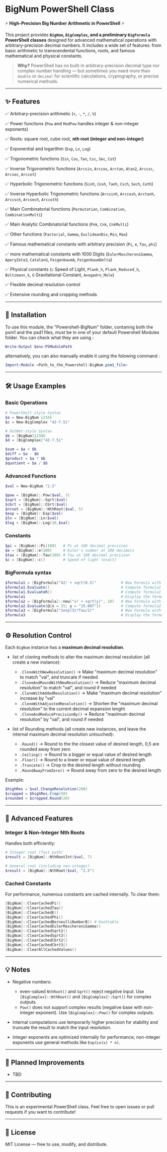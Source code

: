 # BigNum PowerShell Class

⚡ **High-Precision Big Number Arithmetic in PowerShell** ⚡

This project provides **`BigNum`, `BigComplex`, and a preliminary `BigFormula` PowerShell classes** designed for advanced mathematical operations with arbitrary-precision decimal numbers.
It includes a wide set of features: from basic arithmetic to transcendental functions, roots, and famous mathematical and physical constants.

> **Why?**
> PowerShell has no built-in arbitrary-precision decimal type nor complex number handling — but sometimes you need more than `double` or `decimal` for scientific calculations, cryptography, or precise numerical methods.

---

## ✨ Features

✅ Arbitrary-precision arithmetic (`+`, `-`, `*`, `/`, `%`)

✅ Power functions (`Pow` and `ModPow` handles integer & non-integer exponents)

✅ Roots: square root, cube root, **nth root (integer and non-integer)**

✅ Exponential and logarithm (`Exp`, `Ln`, `Log`)

✅ Trigonometric functions (`Sin`, `Cos`, `Tan`, `Csc`, `Sec`, `Cot`)

✅ Inverse Trigonometric functions (`Arcsin`, `Arccos`, `Arctan`, `Atan2`, `Arccsc`, `Arcsec`, `Arccot`)

✅ Hyperbolic Trigonometric functions (`Sinh`, `Cosh`, `Tanh`, `Csch`, `Sech`, `Coth`)

✅ Inverse Hyperbolic Trigonometric functions (`Arcsinh`, `Arccosh`, `Arctanh`, `Arccsch`, `Arcsech`, `Arccoth`)

✅ Main Combinatorial functions (`Permutation`, `Combination`, `CombinationMulti`)

✅ Main Analytic Combinatorial functions (`Pnk`, `Cnk`, `CnkMulti`)

✅ Other functions (`Factorial`, `Gamma`, `EuclideanDiv`, `Min`, `Max`)

✅ Famous mathematical constants with arbitrary precision (`Pi`, `e`, `Tau`, `phi`)

✅ more mathematical constants with 1000 Digits (`EulerMascheroniGamma`, `AperyZeta3`, `CatalanG`, `FeigenbaumA`, `FeigenbaumDelta`)

✅ Physical constants (`c` Speed of Light, `Plank_h`, `Plank_Reduced_h`, `Boltzmann_k`, `G` Gravitational Constant, `Avogadro_Mole`)

✅ Flexible decimal resolution control

✅ Extensive rounding and cropping methods

---

## 🔧 Installation

To use this module, the "Powershell-BigNum" folder, contaning both the psm1
and the psd1 files, must be in one of your default Powershell Modules folder.
You can check what they are using :

```powershell
Write-Output $env:PSModulePath
```

alternatively, you can also manually enable it using the folowing command :

```powershell
Import-Module <Path_to_the_Powershell-BigNum.psm1_file>
```

---

## 🛠 Usage Examples

### Basic Operations

```powershell
# PowerShell-style Syntax
$a = New-BigNum 12345
$c = New-BigComplex "42-7.5i"

# DotNet-style Syntax
$b = [BigNum]12345
$d = [BigComplex]"42-7.5i"

$sum = $a + $b
$diff = $a - $b
$product = $a * $b
$quotient = $a / $b
```

### Advanced Functions

```powershell
$val = New-BigNum "2.5"

$pow = [BigNum]::Pow($val, 3)
$sqrt = [BigNum]::Sqrt($val)
$cbrt = [BigNum]::Cbrt($val)
$nroot = [BigNum]::NthRoot($val, 5)
$exp = [BigNum]::Exp($val)
$ln = [BigNum]::Ln($val)
$log = [BigNum]::Log(10,$val)
```

### Constants

```powershell
$pi = [BigNum]::Pi(100)   # Pi at 100 decimal precision
$e = [BigNum]::e(100)     # Euler's number at 100 decimals
$tau = [BigNum]::Tau(100) # Tau at 100 decimal precision
$c = [BigNum]::c()        # Speed of light (exact)
```

### BigFormula syntax

```powershell
$formula1 = [BigFormula]"42! + sqrt(8.5)"           # New Formula with default decimal precision output
$formula1.Evaluate()                                # Compute formula1 with no extra parameters
$formula1.EvaluateR()                               # Compute formula1 but restricted to real numbers and functions
$formula1                                           # Display the formula, rebuilt from the internal representation
$formula2 = [BigFormula]::new("x! + sqrt(y)", 10)   # New Formula with two variables and 10 decimal precision output
$formula2.Evaluate(@{x = 25; y = "15.007"})         # Compute formula2 with x and y as auto-casted BigNum extra parameters
$formula3 = [BigFormula]"2exp(3i*Tau/2)"            # New Formula with implicit multiplications
$formula3                                           # Display the formula and reveal implicit multiplications
```

---

## ⚙️ Resolution Control

Each `BigNum` instance has a **maximum decimal resolution**.
* list of cloning methods to alter the maximum decimal resolution (all create a new instance):
  * `.CloneWithNewResolution()` → Make "maximum decimal resolution" to match "val", and truncate if needed
  * `.CloneAndRoundWithNewResolution()` → Reduce "maximum decimal resolution" to match "val", and round if needed
  * `.CloneWithAddedResolution()` → Make "maximum decimal resolution" increase by "val"
  * `.CloneWithAdjustedResolution()` → Shorten the "maximum decimal resolution" to the current decimal expansion lenght
  * `.CloneAndReducePrecisionBy()` → Reduce "maximum decimal resolution" by "val", and round if needed

* list of Rounding methods (all create new instances, and leave the internal maximum decimal resolution untouched):
  * `.Round()` → Round to the the closest value of desired length, 0,5 are rounded away from zero
  * `.Ceiling()` → Round to a bigger or equal value of desired length
  * `.Floor()` → Round to a lower or equal value of desired length
  * `.Truncate()` → Crop to the desired length without rounding
  * `.RoundAwayFromZero()` → Round away from zero to the desired length

Example:

```powershell
$highRes = $val.ChangeResolution(200)
$cropped = $highRes.Crop(50)
$rounded = $cropped.Round(20)
```

---

## 🚀 Advanced Features

### Integer & Non-Integer Nth Roots

Handles both efficiently:

```powershell
# Integer root (fast path)
$result = [BigNum]::NthRootInt($val, 7)

# General root (including non-integer)
$result = [BigNum]::NthRoot($val, "2.5")
```

### Cached Constants

For performance, numerous constants are cached internally.
To clear them:

```powershell
[BigNum]::ClearCachedPi()
[BigNum]::ClearCachedTau()
[BigNum]::ClearCachedE()
[BigNum]::ClearCachedPhi()
[BigNum]::ClearCachedBernoulliNumberB() # Hashtable
[BigNum]::ClearCachedEulerMascheroniGamma()
[BigNum]::ClearCachedSqrt2()
[BigNum]::ClearCachedSqrt3()
[BigNum]::ClearCachedCbrt2()
[BigNum]::ClearCachedCbrt3()
[BigNum]::ClearAllCachedValues()
```

---

## 💡 Notes

* Negative numbers:

  * even-valued `NthRoot()` and `Sqrt()` reject negative input. Use `[BigComplex]::NthRoot()` and `[BigComplex]::Sqrt()` for complex outputs.
  * `Pow()` does not support complex results (negative base with non-integer exponent). Use `[BigComplex]::Pow()` for complex outputs.

* Internal computations use temporarily higher precision for stability and truncate the result to match the input resolution.

* Integer exponents are optimized internally for performance; non-integer exponents use general methods like `Exp(Ln(x) * n)`.

---

## 🧪 Planned Improvements

* TBD

---

## 🤝 Contributing

This is an experimental PowerShell class.
Feel free to open issues or pull requests if you want to contribute!

---

## 📜 License

MIT License — free to use, modify, and distribute.

